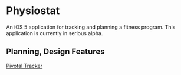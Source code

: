 # Physiostat

An iOS 5 application for tracking and planning a fitness program. 
This application is currently in serious alpha.


## Planning, Design Features


 <a href="https://www.pivotaltracker.com/projects/443487"> Pivotal Tracker </a>

 

##







